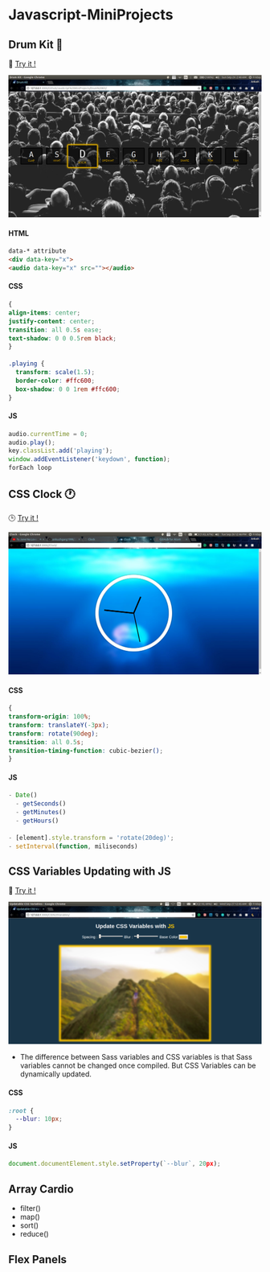 # Javascript-MiniProjects


## Drum Kit 🥁
🎵 [Try it !](https://ankushgarg1998.github.io/Javascript-MiniProjects/Drum%20Kit/)

![Drum Kit Image](https://github.com/ankushgarg1998/Javascript-MiniProjects/blob/master/Drum%20Kit/Screen.png "Drum")

#### HTML
```html
data-* attribute
<div data-key="x">
<audio data-key="x" src=""></audio>
```

#### CSS
```CSS
{
align-items: center;
justify-content: center;
transition: all 0.5s ease;
text-shadow: 0 0 0.5rem black;
}

.playing {
  transform: scale(1.5);
  border-color: #ffc600;
  box-shadow: 0 0 1rem #ffc600;
}
```
#### JS
```javascript
audio.currentTime = 0;
audio.play();
key.classList.add('playing');
window.addEventListener('keydown', function);
forEach loop
```

## CSS Clock 🕐
:clock3: [Try it !](https://ankushgarg1998.github.io/Javascript-MiniProjects/Clock/)

![Clock Image](https://github.com/ankushgarg1998/Javascript-MiniProjects/blob/master/Clock/Screen.png "Clock")

#### CSS
```CSS
{
transform-origin: 100%;
transform: translateY(-3px);
transform: rotate(90deg);
transition: all 0.5s;
transition-timing-function: cubic-bezier();
}
```

#### JS
```javascript
- Date()
  - getSeconds()
  - getMinutes()
  - getHours()

- [element].style.transform = 'rotate(20deg)';
- setInterval(function, miliseconds)
```

## CSS Variables Updating with JS
📓 [Try it !](https://ankushgarg1998.github.io/Javascript-MiniProjects/CSS%20Variables/)

![CSS Variables](https://github.com/ankushgarg1998/Javascript-MiniProjects/blob/master/CSS%20Variables/Screen.png "CSS Variables")

- The difference between Sass variables and CSS variables is that Sass variables cannot be changed once compiled. But CSS Variables can be dynamically updated.

#### CSS
```CSS
:root {
  --blur: 10px;
}
```

#### JS
```javascript
document.documentElement.style.setProperty(`--blur`, 20px);
```

## Array Cardio
- filter()
- map()
- sort()
- reduce()

## Flex Panels